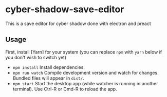 # cyber-shadow-save-editor
This is a save editor for cyber shadow done with electron and preact

## Usage

First, install [Yarn] for your system (you can replace `npm` with `yarn` below if you don't wish to switch yet)
- `npm install` Install dependencies.
- `npm run watch` Compile development version and watch for changes. Bundled files will appear in `dist/`.
- `npm start` Start the desktop app (while watcher is running in another terminal). Use Ctrl-R or Cmd-R to reload the app.
